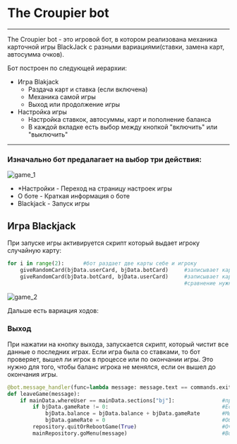 # The Croupier bot

---

The Croupier bot - это игровой бот, в котором реализована 
механика карточной игры BlackJack с разными вариациями(ставки, замена карт, автосумма очков).

Бот построен по следующей иерархии:

* Игра Blakjack
  * Раздача карт и ставка (если включена)
  * Механика самой игры
  * Выход или продолжение игры
* Настройка игры
  * Настройка ставкок, автосуммы, карт и пополнение баланса
  * В каждой вкладке есть выбор между кнопкой "включить" или "выключить"

---

### Изначально бот предалагает на выбор три действия:

![game_1](./readmeFolder/bj_1.png)

* *Настройки - Переход на страницу настроек игры
* О боте - Краткая информация о боте
* Blackjack - Запуск игры

## Игра Blackjack

При запуске игры активируется скрипт который выдает игроку случайную карту:

```python
for i in range(2):      #бот раздает две карты себе и игроку
    giveRandomCard(bjData.userCard, bjData.botCard)     #записывает карту в объект игрока и сравнивает со своим
    giveRandomCard(bjData.botCard, bjData.userCard)     #записывает карту в свой объект и сравнивает с игроком
                                                        #сравнение нужно для проверки дубликатов
```

![game_2](./readmeFolder/bj_2.png)

Дальше есть вариация ходов:

### Выход

При нажатии на кнопку выхода, запускается скрипт, который чистит все данные о последних играх.
Если игра была со ставками, то бот проверяет, вышел ли игрок в процессе или по окончании игры.
Это нужно для того, чтобы баланс игрока не менялся, если он вышел до окончания игры.


```python
@bot.message_handler(func=lambda message: message.text == commands.exitGame)  #слушатель кнопки выход
def leaveGame(message): 
    if mainData.whereUser == mainData.sections["bj"]:               #проверка того, что игрок находится в игре
        if bjData.gameRate != 0:                                    #Если ставка есть
            bjData.balance = bjData.balance + bjData.gameRate       #Мы к балансу прибавляем цену ставки
            bjData.gameRate = 0                                     #Обнуляем цену игровой ставки
        repository.quitOrRebootGame(True)                           #Очищаем данные прошлой игры
        mainRepository.goMenu(message)                              #Возвращаем игрока в меню
```

